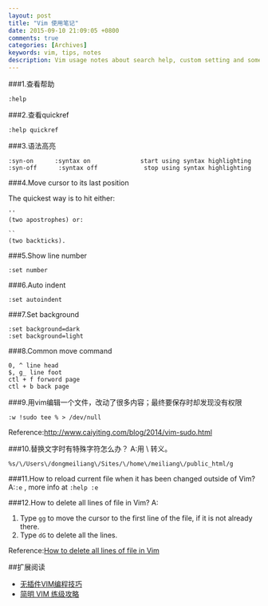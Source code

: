 ```yaml
---
layout: post
title: "Vim 使用笔记"
date: 2015-09-10 21:09:05 +0800
comments: true
categories: [Archives]
keywords: vim, tips, notes 
description: Vim usage notes about search help, custom setting and some useful tips.
---
```

###1.查看帮助

```
:help
```

###2.查看quickref

```
:help quickref
```

###3.语法高亮

```
:syn-on      :syntax on              start using syntax highlighting
:syn-off      :syntax off             stop using syntax highlighting
```
###4.Move cursor to its last position

The quickest way is to hit either:

```
''
(two apostrophes) or:

``
(two backticks).
```

###5.Show line number

```
:set number
```

###6.Auto indent

```
:set autoindent
```
                                           
###7.Set background

```
:set background=dark
:set background=light
```

###8.Common move command

```
0, ^ line head
$, g_ line foot
ctl + f forword page
ctl + b back page
```
###9.用vim编辑一个文件，改动了很多内容；最终要保存时却发现没有权限

```
:w !sudo tee % > /dev/null
```
Reference:http://www.caiyiting.com/blog/2014/vim-sudo.html

###10.替换文字时有特殊字符怎么办？
A:用 \ 转义。

```
%s/\/Users\/dongmeiliang\/Sites/\/home\/meiliang\/public_html/g
```

###11.How to reload current file when it has been changed outside of Vim?
A:`:e` , more info at `:help :e`  

###12.How to delete all lines of file in Vim?
A:  

1.	Type `gg` to move the cursor to the first line of the file, if it is not already there.  
2.	Type `dG` to delete all the lines.  

Reference:[How to delete all lines of file in Vim](https://codeyarns.com/2011/04/18/how-to-delete-all-lines-of-file-in-vim/)  



##扩展阅读

* [无插件VIM编程技巧](https://coolshell.cn/articles/11312.html)   
* [简明 VIM 练级攻略](https://coolshell.cn/articles/5426.html)  


